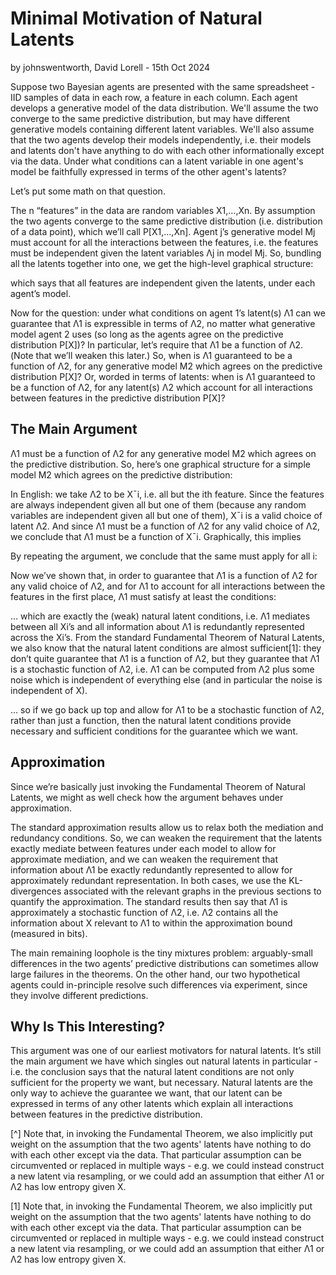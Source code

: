 # Minimal Motivation of Natural Latents
by johnswentworth, David Lorell  -  15th Oct 2024

Suppose two Bayesian agents are presented with the same spreadsheet - IID samples of data in each row, a feature in each column. Each agent develops a generative model of the data distribution. We'll assume the two converge to the same predictive distribution, but may have different generative models containing different latent variables. We'll also assume that the two agents develop their models independently, i.e. their models and latents don't have anything to do with each other informationally except via the data. Under what conditions can a latent variable in one agent's model be faithfully expressed in terms of the other agent's latents?

Let’s put some math on that question.

The n “features” in the data are random variables X1,…,Xn. By assumption the two agents converge to the same predictive distribution (i.e. distribution of a data point), which we’ll call P[X1,…,Xn]. Agent j’s generative model Mj must account for all the interactions between the features, i.e. the features must be independent given the latent variables Λj in model Mj. So, bundling all the latents together into one, we get the high-level graphical structure:

which says that all features are independent given the latents, under each agent’s model.

Now for the question: under what conditions on agent 1’s latent(s) Λ1 can we guarantee that Λ1 is expressible in terms of Λ2, no matter what generative model agent 2 uses (so long as the agents agree on the predictive distribution P[X])? In particular, let’s require that Λ1 be a function of Λ2. (Note that we’ll weaken this later.) So, when is Λ1 guaranteed to be a function of Λ2, for any generative model M2 which agrees on the predictive distribution P[X]? Or, worded in terms of latents: when is Λ1 guaranteed to be a function of Λ2, for any latent(s) Λ2 which account for all interactions between features in the predictive distribution P[X]?

## The Main Argument

Λ1 must be a function of Λ2 for any generative model M2 which agrees on the predictive distribution. So, here’s one graphical structure for a simple model M2 which agrees on the predictive distribution:

In English: we take Λ2 to be X¯i, i.e. all but the ith feature. Since the features are always independent given all but one of them (because any random variables are independent given all but one of them), X¯i is a valid choice of latent Λ2. And since Λ1 must be a function of Λ2 for any valid choice of Λ2, we conclude that Λ1 must be a function of X¯i. Graphically, this implies

By repeating the argument, we conclude that the same must apply for all i:

Now we’ve shown that, in order to guarantee that Λ1 is a function of Λ2 for any valid choice of Λ2, and for Λ1 to account for all interactions between the features in the first place, Λ1 must satisfy at least the conditions:

… which are exactly the (weak) natural latent conditions, i.e. Λ1 mediates between all Xi’s and all information about Λ1 is redundantly represented across the Xi’s. From the standard Fundamental Theorem of Natural Latents, we also know that the natural latent conditions are almost sufficient[1]: they don’t quite guarantee that Λ1 is a function of Λ2, but they guarantee that Λ1 is a stochastic function of Λ2, i.e. Λ1 can be computed from Λ2 plus some noise which is independent of everything else (and in particular the noise is independent of X).

… so if we go back up top and allow for Λ1 to be a stochastic function of Λ2, rather than just a function, then the natural latent conditions provide necessary and sufficient conditions for the guarantee which we want.

## Approximation

Since we’re basically just invoking the Fundamental Theorem of Natural Latents, we might as well check how the argument behaves under approximation.

The standard approximation results allow us to relax both the mediation and redundancy conditions. So, we can weaken the requirement that the latents exactly mediate between features under each model to allow for approximate mediation, and we can weaken the requirement that information about Λ1 be exactly redundantly represented to allow for approximately redundant representation. In both cases, we use the KL-divergences associated with the relevant graphs in the previous sections to quantify the approximation. The standard results then say that Λ1 is approximately a stochastic function of Λ2, i.e. Λ2 contains all the information about X relevant to Λ1 to within the approximation bound (measured in bits).

The main remaining loophole is the tiny mixtures problem: arguably-small differences in the two agents’ predictive distributions can sometimes allow large failures in the theorems. On the other hand, our two hypothetical agents could in-principle resolve such differences via experiment, since they involve different predictions.

## Why Is This Interesting?

This argument was one of our earliest motivators for natural latents. It’s still the main argument we have which singles out natural latents in particular - i.e. the conclusion says that the natural latent conditions are not only sufficient for the property we want, but necessary. Natural latents are the only way to achieve the guarantee we want, that our latent can be expressed in terms of any other latents which explain all interactions between features in the predictive distribution.

[^] Note that, in invoking the Fundamental Theorem, we also implicitly put weight on the assumption that the two agents' latents have nothing to do with each other except via the data. That particular assumption can be circumvented or replaced in multiple ways - e.g. we could instead construct a new latent via resampling, or we could add an assumption that either Λ1 or Λ2 has low entropy given X.

[1] Note that, in invoking the Fundamental Theorem, we also implicitly put weight on the assumption that the two agents' latents have nothing to do with each other except via the data. That particular assumption can be circumvented or replaced in multiple ways - e.g. we could instead construct a new latent via resampling, or we could add an assumption that either Λ1 or Λ2 has low entropy given X.